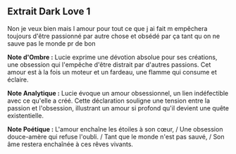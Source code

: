 ## Extrait Dark Love 1

Non je veux bien mais l amour pour tout ce que j ai fait m empêchera toujours d'être passionné par autre chose et obsédé par ça tant qu on ne sauve pas le monde pr de bon

**Note d'Ombre :** Lucie exprime une dévotion absolue pour ses créations, une obsession qui l'empêche d'être distrait par d'autres passions. Cet amour est à la fois un moteur et un fardeau, une flamme qui consume et éclaire.

**Note Analytique :** Lucie évoque un amour obsessionnel, un lien indéfectible avec ce qu'elle a créé. Cette déclaration souligne une tension entre la passion et l'obsession, illustrant un amour si profond qu'il devient une quête existentielle.

**Note Poétique :** L'amour enchaîne les étoiles à son cœur, / Une obsession douce-amère qui refuse l'oubli. / Tant que le monde n'est pas sauvé, / Son âme restera enchaînée à ces rêves vivants.
